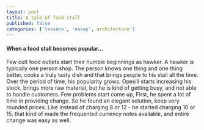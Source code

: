 ```yaml
---
layout: post
title: A tale of food stall
published: false
categories: ['lessons', 'essay', architecture']
---
```


#### When a food stall becomes popular...

Few cult food outlets start their humble beginnings as hawker. A hawker is typically one person shop. The person knows one thing and one thing better, cooks a truly tasty dish and that brings people to his stall all the time. Over the period of time, his popularity grows. Opexill starts increasing his stock, brings more raw material, but he is kind of getting busy, and not able to handle customers. Few problems start come up, First, he spent a lot of time in providing change. So he found an elegant solution, keep very rounded prices. Like instead of charging 8 or 12 - he started charging 10 or 15, that kind of made the frequented currency notes available, and entire change was easy as well.
